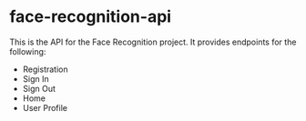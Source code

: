 # face-recognition-api

This is the API for the Face Recognition project. It provides endpoints for the following:
- Registration 
- Sign In
- Sign Out
- Home
- User Profile

